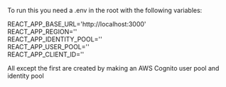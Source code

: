 To run this you need a .env in the root with the following variables:

REACT_APP_BASE_URL='http://localhost:3000'  
REACT_APP_REGION=''  
REACT_APP_IDENTITY_POOL=''  
REACT_APP_USER_POOL=''  
REACT_APP_CLIENT_ID=''  

All except the first are created by making an AWS Cognito user pool and identity pool
